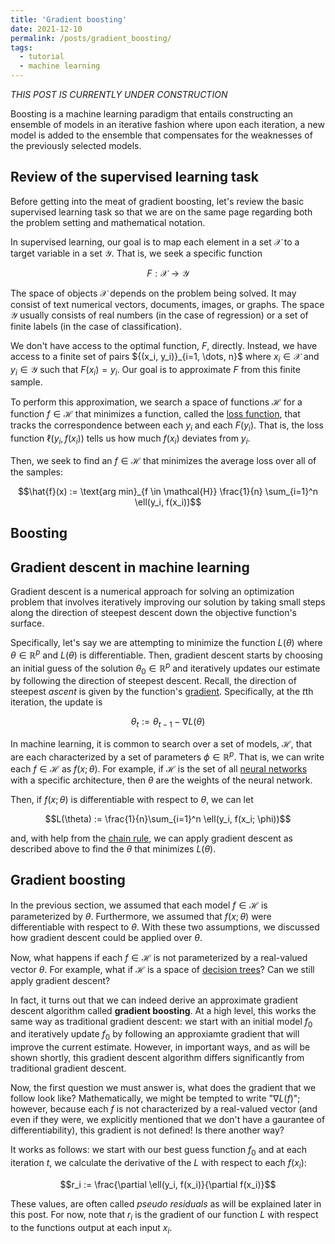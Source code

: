 ```yaml
---
title: 'Gradient boosting'
date: 2021-12-10
permalink: /posts/gradient_boosting/
tags:
  - tutorial
  - machine learning
---
```


_THIS POST IS CURRENTLY UNDER CONSTRUCTION_

Boosting is a machine learning paradigm that entails constructing an ensemble of models in an iterative fashion where upon each iteration, a new model is added to the ensemble that compensates for the weaknesses of the previously selected models. 

Review of the supervised learning task
--------------------------------------

Before getting into the meat of gradient boosting, let's review the basic supervised learning task so that we are on the same page regarding both the problem setting and mathematical notation. 

In supervised learning, our goal is to map each element in a set $\mathcal{X}$ to a target variable in a set $\mathcal{Y}$. That is, we seek a specific function 

$$F: \mathcal{X} \rightarrow \mathcal{Y}$$

The space of objects $\mathcal{X}$ depends on the problem being solved. It may consist of text numerical vectors, documents, images, or graphs. The space $\mathcal{Y}$ usually consists of real numbers (in the case of regression) or a set of finite labels (in the case of classification). 

We don't have access to the optimal function, $F$, directly. Instead, we have access to a finite set of pairs $\{(x_i, y_i)}_{i=1, \dots, n}$ where $x_i \in \mathcal{X}$ and $y_i \in \mathcal{Y}$ such that $F(x_i) = y_i$.  Our goal is to approximate $F$ from this finite sample. 

To perform this approximation, we search a space of functions $\mathcal{H}$ for a function $f \in \mathcal{H}$ that minimizes a function, called the [loss function](https://en.wikipedia.org/wiki/Loss_function), that tracks the correspondence between each $y_i$ and each $F(y_i)$. That is, the loss function $\ell(y_i, f(x_i))$ tells us how much $f(x_i)$ deviates from $y_i$.

Then, we seek to find an $f \in \mathcal{H}$ that minimizes the average loss over all of the samples:

$$\hat{f}(x) := \text{arg min}_{f \in \mathcal{H}} \frac{1}{n} \sum_{i=1}^n \ell(y_i, f(x_i))$$

Boosting
--------

Gradient descent in machine learning
------------------------------------

Gradient descent is a numerical approach for solving an optimization problem that involves iteratively improving our solution by taking small steps along the direction of steepest descent down the objective function's surface.

Specifically, let's say we are attempting to minimize the function $L(\theta)$ where $\theta \in \mathbb{R}^p$ and $L(\theta)$ is differentiable. Then, gradient descent starts by choosing an initial guess of the solution $\theta_0 \in \mathbb{R}^p$ and iteratively updates our estimate by following the direction of steepest descent.  Recall, the direction of steepest _ascent_ is given by the function's [gradient](https://en.wikipedia.org/wiki/Gradient). Specifically, at the $t$th iteration, the update is

$$\theta_t := \theta_{t-1} - \nabla L(\theta)$$

In machine learning, it is common to search over a set of models, $\mathcal{H}$, that are each characterized by a set of parameters $\phi \in \mathbb{R}^p$. That is, we can write each $f \in \mathcal{H}$ as $f(x; \theta)$. For example, if $\mathcal{H}$ is the set of all [neural networks](https://en.wikipedia.org/wiki/Artificial_neural_network) with a specific architecture, then $\theta$ are the weights of the neural network. 

Then, if $f(x; \theta)$ is differentiable with respect to $\theta$, we can let 

$$L(\theta) := \frac{1}{n}\sum_{i=1}^n \ell(y_i, f(x_i; \phi))$$

and, with help from the [chain rule](https://en.wikipedia.org/wiki/Chain_rule), we can apply gradient descent as described above to find the $\theta$ that minimizes $L(\theta)$. 

Gradient boosting
-----------------

In the previous section, we assumed that each model $f \in \mathcal{H}$ is parameterized by $\theta$. Furthermore, we assumed that $f(x; \theta)$ were differentiable with respect to $\theta$. With these two assumptions, we discussed how gradient descent could be applied over $\theta$.

Now, what happens if each $f \in \mathcal{H}$ is not parameterized by a real-valued vector $\theta$. For example, what if $\mathcal{H}$ is a space of [decision trees](https://en.wikipedia.org/wiki/Decision_tree)? Can we still apply gradient descent?

In fact, it turns out that we can indeed derive an approximate gradient descent algorithm called **gradient boosting**. At a high level, this works the same way as traditional gradient descent: we start with an initial model $f_0$ and iteratively update $f_0$ by following an approxiamte gradient that will improve the current estimate. However, in important ways, and as will be shown shortly, this gradient descent algorithm differs significantly from traditional gradient descent.

Now, the first question we must answer is, what does the gradient that we follow look like? Mathematically, we might be tempted to write "$\nabla L(f)$"; however, because each $f$ is not characterized by a real-valued vector (and even if they were, we explicitly mentioned that we don't have a gaurantee of differentiability), this gradient is not defined! Is there another way?  

It works as follows: we start with our best guess function $f_0$ and at each iteration $t$, we calculate the derivative of the $L$ with respect to each $f(x_i)$: 

$$r_i := \frac{\partial \ell(y_i, f(x_i)}{\partial f(x_i)}$$

These values, are often called _pseudo residuals_ as will be explained later in this post. For now, note that $r_i$ is the gradient of our function $L$ with respect to the functions output at each input $x_i$. 


